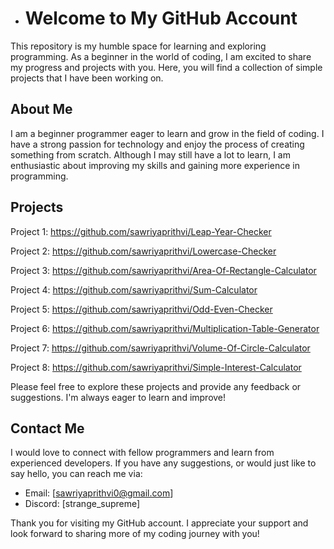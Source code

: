 
- # Welcome to My GitHub Account

This repository is my humble space for learning and exploring programming. As a beginner in the world of coding, I am excited to share my progress and projects with you. Here, you will find a collection of simple projects that I have been working on.

## About Me

I am a beginner programmer eager to learn and grow in the field of coding. I have a strong passion for technology and enjoy the process of creating something from scratch. Although I may still have a lot to learn, I am enthusiastic about improving my skills and gaining more experience in programming.

## Projects
Project 1: https://github.com/sawriyaprithvi/Leap-Year-Checker

Project 2: https://github.com/sawriyaprithvi/Lowercase-Checker

Project 3: https://github.com/sawriyaprithvi/Area-Of-Rectangle-Calculator

Project 4: https://github.com/sawriyaprithvi/Sum-Calculator

Project 5: https://github.com/sawriyaprithvi/Odd-Even-Checker

Project 6: https://github.com/sawriyaprithvi/Multiplication-Table-Generator

Project 7: https://github.com/sawriyaprithvi/Volume-Of-Circle-Calculator

Project 8: https://github.com/sawriyaprithvi/Simple-Interest-Calculator

Please feel free to explore these projects and provide any feedback or suggestions. I'm always eager to learn and improve!

## Contact Me

I would love to connect with fellow programmers and learn from experienced developers. If you have any suggestions, or would just like to say hello, you can reach me via:

- Email: [sawriyaprithvi0@gmail.com]
- Discord: [strange_supreme]

Thank you for visiting my GitHub account. I appreciate your support and look forward to sharing more of my coding journey with you!

